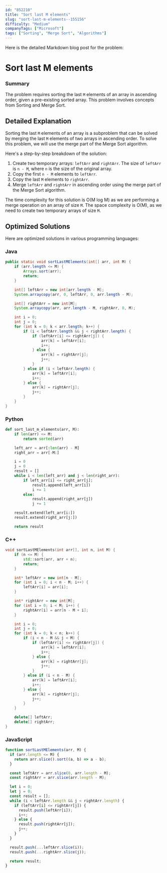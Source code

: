 ```yaml
---
id: "852210"
title: "Sort last M elements"
slug: "sort-last-m-elements--155156"
difficulty: "Medium"
companyTags: ["Microsoft"]
tags: ["Sorting", "Merge Sort", "Algorithms"]
---
```


Here is the detailed Markdown blog post for the problem:

**Sort last M elements**
=====================

### Summary
The problem requires sorting the last `M` elements of an array in ascending order, given a pre-existing sorted array. This problem involves concepts from Sorting and Merge Sort.

## Detailed Explanation
Sorting the last `M` elements of an array is a subproblem that can be solved by merging the last `M` elements of two arrays in ascending order. To solve this problem, we will use the merge part of the Merge Sort algorithm.

Here's a step-by-step breakdown of the solution:

1. Create two temporary arrays: `leftArr` and `rightArr`. The size of `leftArr` is `n - M`, where `n` is the size of the original array.
2. Copy the first `n - M` elements to `leftArr`.
3. Copy the last `M` elements to `rightArr`.
4. Merge `leftArr` and `rightArr` in ascending order using the merge part of the Merge Sort algorithm.

The time complexity for this solution is O(M log M) as we are performing a merge operation on an array of size `M`. The space complexity is O(M), as we need to create two temporary arrays of size `M`.

## Optimized Solutions
Here are optimized solutions in various programming languages:

### Java
```java
public static void sortLastMElements(int[] arr, int M) {
    if (arr.length <= M) {
        Arrays.sort(arr);
        return;
    }

    int[] leftArr = new int[arr.length - M];
    System.arraycopy(arr, 0, leftArr, 0, arr.length - M);

    int[] rightArr = new int[M];
    System.arraycopy(arr, arr.length - M, rightArr, 0, M);

    int i = 0;
    int j = 0;
    for (int k = 0; k < arr.length; k++) {
        if (i < leftArr.length && j < rightArr.length) {
            if (leftArr[i] <= rightArr[j]) {
                arr[k] = leftArr[i];
                i++;
            } else {
                arr[k] = rightArr[j];
                j++;
            }
        } else if (i < leftArr.length) {
            arr[k] = leftArr[i];
            i++;
        } else {
            arr[k] = rightArr[j];
            j++;
        }
    }
}
```

### Python
```python
def sort_last_m_elements(arr, M):
    if len(arr) <= M:
        return sorted(arr)

    left_arr = arr[:len(arr) - M]
    right_arr = arr[-M:]

    i = 0
    j = 0
    result = []
    while i < len(left_arr) and j < len(right_arr):
        if left_arr[i] <= right_arr[j]:
            result.append(left_arr[i])
            i += 1
        else:
            result.append(right_arr[j])
            j += 1

    result.extend(left_arr[i:])
    result.extend(right_arr[j:])

    return result
```

### C++
```cpp
void sortLastMElements(int arr[], int n, int M) {
    if (n <= M) {
        std::sort(arr, arr + n);
        return;
    }

    int* leftArr = new int[n - M];
    for (int i = 0; i < n - M; i++) {
        leftArr[i] = arr[i];
    }

    int* rightArr = new int[M];
    for (int i = 0; i < M; i++) {
        rightArr[i] = arr[n - M + i];
    }

    int i = 0;
    int j = 0;
    for (int k = 0; k < n; k++) {
        if (i < n - M && j < M) {
            if (leftArr[i] <= rightArr[j]) {
                arr[k] = leftArr[i];
                i++;
            } else {
                arr[k] = rightArr[j];
                j++;
            }
        } else if (i < n - M) {
            arr[k] = leftArr[i];
            i++;
        } else {
            arr[k] = rightArr[j];
            j++;
        }
    }

    delete[] leftArr;
    delete[] rightArr;
}
```

### JavaScript
```javascript
function sortLastMElements(arr, M) {
  if (arr.length <= M) {
    return arr.slice().sort((a, b) => a - b);
  }

  const leftArr = arr.slice(0, arr.length - M);
  const rightArr = arr.slice(arr.length - M);

  let i = 0;
  let j = 0;
  const result = [];
  while (i < leftArr.length && j < rightArr.length) {
    if (leftArr[i] <= rightArr[j]) {
      result.push(leftArr[i]);
      i++;
    } else {
      result.push(rightArr[j]);
      j++;
    }
  }

  result.push(...leftArr.slice(i));
  result.push(...rightArr.slice(j));

  return result;
}
```